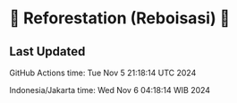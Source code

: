 
# 🌳 Reforestation (Reboisasi) 🌲

## Last Updated

GitHub Actions time: Tue Nov  5 21:18:14 UTC 2024

Indonesia/Jakarta time: Wed Nov  6 04:18:14 WIB 2024
